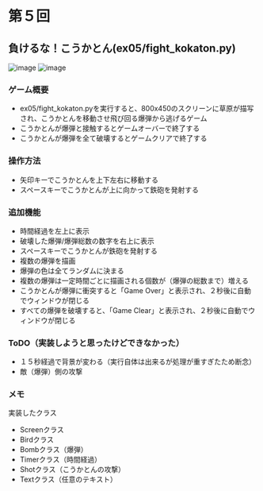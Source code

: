 # 第５回
## 負けるな！こうかとん(ex05/fight_kokaton.py)
![image](https://user-images.githubusercontent.com/85731445/208621194-b6978fd4-ff6b-4fdf-b262-6191a7977b84.png)
![image](https://user-images.githubusercontent.com/85731445/208621319-9cad25a9-fb45-4e1b-bce6-6f611b7ded8f.png)
### ゲーム概要
- ex05/fight_kokaton.pyを実行すると、800x450のスクリーンに草原が描写され、こうかとんを移動させ飛び回る爆弾から逃げるゲーム
- こうかとんが爆弾と接触するとゲームオーバーで終了する
- こうかとんが爆弾を全て破壊するとゲームクリアで終了する
### 操作方法
- 矢印キーでこうかとんを上下左右に移動する
- スペースキーでこうかとんが上に向かって鉄砲を発射する
### 追加機能
- 時間経過を左上に表示
- 破壊した爆弾/爆弾総数の数字を右上に表示
- スペースキーでこうかとんが鉄砲を発射する
- 複数の爆弾を描画
- 爆弾の色は全てランダムに決まる
- 複数の爆弾は一定時間ごとに描画される個数が（爆弾の総数まで）増える
- こうかとんが爆弾に衝突すると「Game Over」と表示され、２秒後に自動でウィンドウが閉じる
- すべての爆弾を破壊すると、「Game Clear」と表示され、２秒後に自動でウィンドウが閉じる
### ToDO（実装しようと思ったけどできなかった）
- １５秒経過で背景が変わる（実行自体は出来るが処理が重すぎたため断念）
- 敵（爆弾）側の攻撃
### メモ
実装したクラス
- Screenクラス
- Birdクラス
- Bombクラス（爆弾）
- Timerクラス（時間経過）
- Shotクラス（こうかとんの攻撃）
- Textクラス（任意のテキスト）
